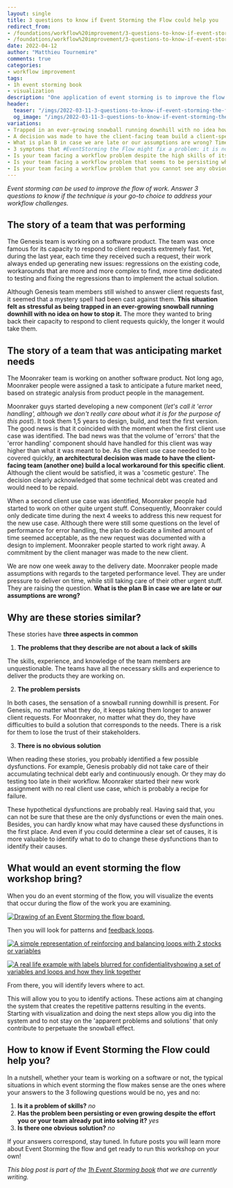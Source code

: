```yaml
---
layout: single
title: 3 questions to know if Event Storming the Flow could help you
redirect_from:
- /foundations/workflow%20improvement/3-questions-to-know-if-event-storming-the-flow-could-help-you/
- /foundations/workflow%20improvement/3-questions-to-know-if-event-storming-the-flow-could-help-you
date: 2022-04-12
author: "Matthieu Tournemire"
comments: true
categories:
- workflow improvement
tags:
- 1h event storming book
- visualization
description: "One application of event storming is to improve the flow of work. It is called 'Event Storming the flow' and addresses the kind of problems described in this post. These problems (a) are not related to a lack of skills of people, (b) are persisting over time, and (c) don’t have an obvious solution."
header:
  teaser: "/imgs/2022-03-11-3-questions-to-know-if-event-storming-the-flow-could-help-you/event-storming-the-flow-3-questions-teaser.jpg"
  og_image: "/imgs/2022-03-11-3-questions-to-know-if-event-storming-the-flow-could-help-you/event-storming-the-flow-3-questions-og.jpg"
variations:
- Trapped in an ever-growing snowball running downhill with no idea how to stop it? Time for #EventStorming the Flow! #eventStormingJournal #TeamFlowEventStorming #facilitation #problemSolving #continuousImprovement #teamRetrospective
- A decision was made to have the client-facing team build a client-specific workaround! Time for Event Storming the Flow? #eventStorming #eventStormingJournal #TeamFlowEventStorming #facilitation #problemSolving #continuousImprovement #teamRetrospective
- What is plan B in case we are late or our assumptions are wrong? Time for Event Storming the Flow? #eventStorming #eventStormingJournal #TeamFlowEventStorming #facilitation #problemSolving #continuousImprovement #teamRetrospective
- 3 symptoms that #EventStorming the Flow might fix a problem: it is not about a lack of skills, it persists, and it has no obvious solution. #eventStormingJournal #TeamFlowEventStorming #facilitation #problemSolving #continuousImprovement #teamRetrospective
- Is your team facing a workflow problem despite the high skills of its members? Try Event Storming the Flow! #eventStorming #eventStormingJournal #TeamFlowEventStorming #facilitation #problemSolving #continuousImprovement #teamRetrospective
- Is your team facing a workflow problem that seems to be persisting whatever you do? Try Event Storming the Flow! #eventStorming #eventStormingJournal #TeamFlowEventStorming #facilitation #problemSolving #continuousImprovement #teamRetrospective
- Is your team facing a workflow problem that you cannot see any obvious solution to? Try Event Storming the Flow! #eventStorming #eventStormingJournal #TeamFlowEventStorming #facilitation #problemSolving #continuousImprovement #teamRetrospective
---
```

_Event storming can be used to improve the flow of work. Answer 3 questions to know if the technique is your go-to choice to address your workflow challenges._

## The story of a team that was performing

The Genesis team is working on a software product. The team was once famous for its capacity to respond to client requests extremely fast. Yet, during the last year, each time they received such a request, their work always ended up generating new issues: regressions on the existing code, workarounds that are more and more complex to find, more time dedicated to testing and fixing the regressions than to implement the actual solution.

Although Genesis team members still wished to answer client requests fast, it seemed that a mystery spell had been cast against them. **This situation felt as stressful as being trapped in an ever-growing snowball running downhill with no idea on how to stop it.** The more they wanted to bring back their capacity to respond to client requests quickly, the longer it would take them.

## The story of a team that was anticipating market needs

The Moonraker team is working on another software product. Not long ago, Moonraker people were assigned a task to anticipate a future market need, based on strategic analysis from product people in the management.

Moonraker guys started developing a new component (_let's call it 'error handling', although we don't really care about what it is for the purpose of this post_). It took them 1,5 years to design, build, and test the first version. The good news is that it coincided with the moment when the first client use case was identified. The bad news was that the volume of 'errors' that the 'error handling' component should have handled for this client was way higher than what it was meant to be. As the client use case needed to be covered quickly, **an architectural decision was made to have the client-facing team (another one) build a local workaround for this specific client**. Although the client would be satisfied, it was a 'cosmetic gesture'. The decision clearly acknowledged that some technical debt was created and would need to be repaid.

When a second client use case was identified, Moonraker people had started to work on other quite urgent stuff. Consequently, Moonraker could only dedicate time during the next 4 weeks to address this new request for the new use case. Although there were still some questions on the level of performance for error handling, the plan to dedicate a limited amount of time seemed acceptable, as the new request was documented with a design to implement. Moonraker people started to work right away. A commitment by the client manager was made to the new client.

We are now one week away to the delivery date. Moonraker people made assumptions with regards to the targeted performance level. They are under pressure to deliver on time, while still taking care of their other urgent stuff. They are raising the question. **What is the plan B in case we are late or our assumptions are wrong?**

## Why are these stories similar?

These stories have **three aspects in common**

1. **The problems that they describe are not about a lack of skills**

The skills, experience, and knowledge of the team members are unquestionable. The teams have all the necessary skills and experience to deliver the products they are working on.

2. **The problem persists**

In both cases, the sensation of a snowball running downhill is present. For Genesis, no matter what they do, it keeps taking them longer to answer client requests. For Moonraker, no matter what they do, they have difficulties to build a solution that corresponds to the needs. There is a risk for them to lose the trust of their stakeholders.

3. **There is no obvious solution**

When reading these stories, you probably identified a few possible dysfunctions. For example, Genesis probably did not take care of their accumulating technical debt early and continuously enough. Or they may do testing too late in their workflow. Moonraker started their new work assignment with no real client use case, which is probably a recipe for failure.

These hypothetical dysfunctions are probably real. Having said that, you can not be sure that these are the only dysfunctions or even the main ones. Besides, you can hardly know what may have caused these dysfunctions in the first place. And even if you could determine a clear set of causes, it is more valuable to identify what to do to change these dysfunctions than to identify their causes.

## What would an event storming the flow workshop bring?

When you do an event storming of the flow, you will visualize the events that occur during the flow of the work you are examining.

[![Drawing of an Event Storming the flow board.]({{site.url}}{{site.baseurl}}/imgs/2022-03-11-3-questions-to-know-if-event-storming-the-flow-could-help-you/EventStormingFlow_Example.png)]({{site.url}}{{site.baseurl}}/imgs/2022-03-11-3-questions-to-know-if-event-storming-the-flow-could-help-you/EventStormingFlow_Example.png)

Then you will look for patterns and  [feedback loops](https://less.works/less/principles/systems-thinking).

[![A simple representation of reinforcing and balancing loops with 2 stocks or variables]({{site.url}}{{site.baseurl}}/imgs/2022-03-11-3-questions-to-know-if-event-storming-the-flow-could-help-you/Loop_Example.png)]({{site.url}}{{site.baseurl}}/imgs/2022-03-11-3-questions-to-know-if-event-storming-the-flow-could-help-you/Loop_Example.png)


[![A real life example with labels blurred for confidentialityshowing a set of variables and loops and how they link together]({{site.url}}{{site.baseurl}}/imgs/2022-03-11-3-questions-to-know-if-event-storming-the-flow-could-help-you/EventStormingFlow_Example.png)]({{site.url}}{{site.baseurl}}/imgs/2022-03-11-3-questions-to-know-if-event-storming-the-flow-could-help-you/FeedbackLoops_Example.png)

From there, you will identify levers where to act.

This will allow you to you to identify actions. These actions aim at changing the system that creates the repetitive patterns resulting in the events. Starting with visualization and doing the next steps allow you dig into the system and to not stay on the 'apparent problems and solutions' that only contribute to perpetuate the snowball effect.

## How to know if Event Storming the Flow could help you?

In a nutshell, whether your team is working on a software or not, the typical situations in which event storming the flow makes sense are the ones where your answers to the 3 following questions would be no, yes and no:

1. **Is it a problem of skills?** _no_
2. **Has the problem been persisting or even growing despite the effort you or your team already put into solving it?** _yes_
3. **Is there one obvious solution?** _no_

If your answers correspond, stay tuned. In future posts you will learn more about Event Storming the flow and get ready to run this workshop on your own!


_This blog post is part of the [1h Event Storming book]({{site.url}}{{site.baseurl}}/1h-event-storming-book/) that we are currently writing._
